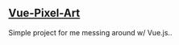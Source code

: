 ## [Vue-Pixel-Art](http://vue-pixel-art.s3-website-us-east-1.amazonaws.com/)

Simple project for me messing around w/ Vue.js..
